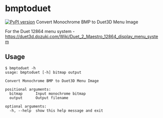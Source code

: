 # bmptoduet
[![PyPI version](https://badge.fury.io/py/bmptoduet.svg)](https://badge.fury.io/py/bmptoduet) Convert Monochrome BMP to Duet3D Menu Image 

For the Duet 12864 menu system - https://duet3d.dozuki.com/Wiki/Duet_2_Maestro_12864_display_menu_system

## Usage

```
$ bmptoduet -h
usage: bmptoduet [-h] bitmap output

Convert Monochrome BMP to Duet3D Menu Image

positional arguments:
  bitmap      Input monochrome bitmap
  output      Output filename

optional arguments:
  -h, --help  show this help message and exit
```